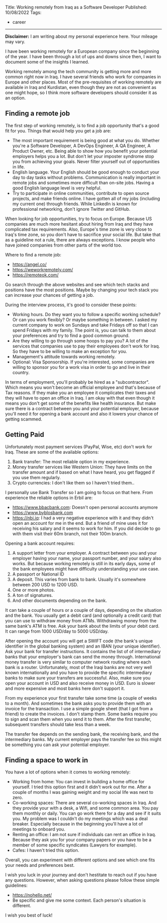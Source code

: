 Title: Working remotely from Iraq as a Software Developer
Published: 10/08/2022
Tags:

 - career
---

**Disclaimer:** I am writing about my personal experience here. Your mileage may vary.

I have been working remotely for a European company since the beginning of the year. I have been through a lot of ups and downs since then, I want to document some of the insights I learned.

Working remotely among the tech community is getting more and more common right now in Iraq. I have several friends who work for companies in Europe and other places. Most of the pre-requisites of working remotely are available in Iraq and Kurdistan, even though they are not as convenient as one might hope, so I think more software developers should consider it as an option.

## Finding a remote job

The first step of working remotely, is to find a job opportunity that's a good fit for you. Things that would help you get a job are:

- The most important requirement is being good at what you do. Whether you're a Software Developer, A DevOps Engineer, A QA Engineer, A Product Owner, etc. Being able to show how you benefit your potential employers helps you a lot. But don't let your imposter syndrome stop you from achieving your goals. Never filter yourself out of opportunities in life.
- English language. Your English should be good enough to conduct your day to day tasks without problems. Communication is really important in remote jobs and sometimes more difficult than on-site jobs. Having a good English language level is very helpful.
- Try to participate in online communities, contribute to open source projects, and make friends online. I have gotten all of my jobs (including my current one) through friends. While LinkedIn is known for professional networking, don't ignore Twitter and GitHub.

When looking for job opportunities, try to focus on Europe. Because US companies are much more hesitant about hiring from Iraq and they have complicated tax requirements. Also, Europe's time zone is very close to Iraq's time zone, so you don't have to sacrifice your social life. But take that as a guideline not a rule, there are always exceptions. I know people who have joined companies from other parts of the world too.

Where to find a remote job:

- https://angel.co/
- https://weworkremotely.com/
- https://remoteok.com/

Go search through the above websites and see which tech stacks and positions have the most positions. Maybe by changing your tech stack you can increase your chances of getting a job.

During the interview process, it's good to consider these points:

- Working hours. Do they want you to follow a specific working schedule? Or can you work flexibly? Or maybe something in between. I asked my current company to work on Sundays and take Fridays off so that I can spend Fridays with my family. The point is, you can talk to them about your preferences and try to find a good common ground.
- Are they willing to go through some hoops to pay you? A lot of the services that companies use to pay their employees don't work for Iraq. So they have to be willing to make an exception for you.
- Management's attitude towards working remotely.
- Optional: Visa Sponsorship. If you're interested, some companies are willing to sponsor you for a work visa in order to go and live in their country.

In terms of employment, you'll probably be hired as a "subcontractor". Which means you won't become an official employee and that's because of Tax reasons. If they make you an employee it complicates their taxes and they will have to open an office in Iraq. I am okay with that even though it means you don't get some of the benefits like health insurance. But make sure there is a contract between you and your potential employer, because you'll need it for opening a bank account and also it lowers your chance of getting scammed.

## Getting Paid

Unfortunately most payment services (PayPal, Wise, etc) don't work for Iraq. These are some of the available options:

1. Bank transfer: The most reliable option in my experience.
2. Money transfer services like Western Union: They have limits on the transfer amount and if based on what I have heard, you get flagged if you use them regularly.
2. Crypto currencies: I don't like them so I haven't tried them..

I personally use Bank Transfer so I am going to focus on that here. From experience the reliable options in Erbil are:

- https://www.bbacbank.com: Doesn't open personal accounts anymore
- https://www.byblosbank.com
- https://nbi.iq: I had a very negative experience with it and they didn't open an account for me in the end. But a friend of mine uses it for receiving his salary and it seems to work for him. If you did decide to go with them visit their 60m branch, not their 100m branch.

Opening a bank account requires:

1. A support letter from your employer. A contract between you and your employer having your name, your passport number, and your salary also works. But because working remotely is still in its early days, some of the bank employees might have difficulty understanding your use case.
2. A passport or National ID
3. A deposit. This varies from bank to bank. Usually it's somewhere between 200 USD to 1200 USD.
4. One or more photos.
5. A ton of signatures.
6. And other documents depending on the bank.

It can take a couple of hours or a couple of days, depending on the situation and the bank. You usually get a debit card (and optionally a credit card) that you can use to withdraw money from ATMs. Withdrawing money from the same bank's ATM is free. Ask your bank about the limits of your debit card. It can range from 1000 USD/day to 5000 USD/day.

After opening the account you will get a SWIFT code (the bank's unique identifier in the global banking system) and an IBAN (your unique identifier). Ask your bank for transfer instructions. It contains the list of of intermediary banks that your employer's bank can send the money through. International money transfer is very similar to computer network routing where each bank is a router. Unfortunately, most of the Iraqi banks are not very well known internationally and you have to provide the specific intermediary banks to make sure your transfers are successful. Also, make sure you open your account in USD and also receive money in USD. Euro is slower and more expensive and most banks here don't support it.

From my experience your first transfer take some time (a couple of weeks to a month). And sometimes the bank asks you to provide them with an invoice for the transaction. I use a simple google sheet (that I got from a friend) to create the invoices. I don't stamp them. Some banks require you to sign and scan them when you send it to them. After the first transfer, subsequent transfers should take less than a week.

The transfer fee depends on the sending bank, the receiving bank, and the intermediary banks. My current employer pays the transfer fee so this might be something you can ask your potential employer.

## Finding a space to work in

You have a lot of options when it comes to working remotely:

- Working from home: You can invest in building a home office for yourself. I tried this option first and it didn't work out for me. After a couple of months I was gaining weight and my social life was next to zero.
- Co-working spaces: There are several co-working spaces in Iraq. And they provide your with a desk, a Wifi, and some common area. You pay them monthly or daily. You can go work there for a day and see if it suits you. My problem was I couldn't do my meetings which was a deal breaker. Especially because in the beginning you'll have a lot of meetings to onboard you.
- Renting an office: I am not sure if individuals can rent an office in Iraq. Because they ask you for your company papers or you have to be a member of some specific syndicates (Lawyers for example).
- Cafes: I haven't tried this option.

Overall, you can experiment with different options and see which one fits your needs and preferences best.

I wish you luck in your journey and don't hestitate to reach out if you have any questions. However, when asking questions please follow these simple guidelines:

- https://nohello.net/
- Be specific and give me some context. Each person's situation is different.

I wish you best of luck!
